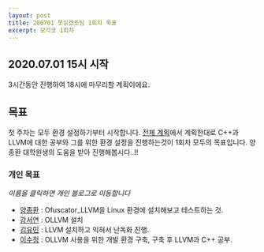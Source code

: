 ```yaml
---
layout: post
title: 200701 못읽겠조팀 1회차 목표
excerpt: 모각코 1회차
---
```

## 2020.07.01 15시 시작  
3시간동안 진행하여 18시에 마무리할 계획이에요.  
  
## 목표
첫 주차는 모두 환경 설정하기부터 시작합니다. [전체 계획](https://mogakco2020.github.io/2020-06-30/0-%EB%AA%BB%EC%9D%BD%EA%B2%A0%EC%A1%B0)에서 계획한대로 C++과 LLVM에 대한 공부와 그를 위한 환경 설정을 진행하는것이 1회차 모두의 목표입니다. 양종환 대학원생의 도움을 받아 진행해봅시다..!!  
  
### 개인 목표
*이름을 클릭하면 개인 블로그로 이동합니다*  
- [양종환](https://blog.naver.com/jhy7185/222017884047) : Ofuscator_LLVM을 Linux 환경에 설치해보고 테스트하는 것.  
- [강서연](https://yonniii.github.io/mogakco/mogakco-0101/) : OLLVM 설치  
- [김유민](https://yam-cha.tistory.com/57) : LLVM 설치하고 익혀서 난독화 진행.  
- [이수정](https://realcrystal.github.io/mogacko/2020/07/01/mgk_01_a.html) : OLLVM 사용을 위한 개발 환경 구축, 구축 후 LLVM과 C++ 공부.  
